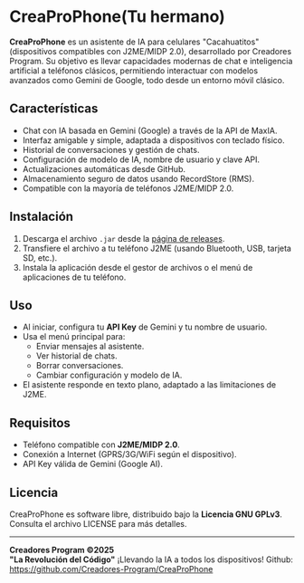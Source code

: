 # CreaProPhone(Tu hermano)

**CreaProPhone** es un asistente de IA para celulares "Cacahuatitos" (dispositivos compatibles con J2ME/MIDP 2.0), desarrollado por Creadores Program. Su objetivo es llevar capacidades modernas de chat e inteligencia artificial a teléfonos clásicos, permitiendo interactuar con modelos avanzados como Gemini de Google, todo desde un entorno móvil clásico.

## Características

- Chat con IA basada en Gemini (Google) a través de la API de MaxIA.
- Interfaz amigable y simple, adaptada a dispositivos con teclado físico.
- Historial de conversaciones y gestión de chats.
- Configuración de modelo de IA, nombre de usuario y clave API.
- Actualizaciones automáticas desde GitHub.
- Almacenamiento seguro de datos usando RecordStore (RMS).
- Compatible con la mayoría de teléfonos J2ME/MIDP 2.0.

## Instalación

1. Descarga el archivo `.jar` desde la [página de releases](https://github.com/Creadores-Program/CreaProPhone/releases).
2. Transfiere el archivo a tu teléfono J2ME (usando Bluetooth, USB, tarjeta SD, etc.).
3. Instala la aplicación desde el gestor de archivos o el menú de aplicaciones de tu teléfono.

## Uso

- Al iniciar, configura tu **API Key** de Gemini y tu nombre de usuario.
- Usa el menú principal para:
  - Enviar mensajes al asistente.
  - Ver historial de chats.
  - Borrar conversaciones.
  - Cambiar configuración y modelo de IA.
- El asistente responde en texto plano, adaptado a las limitaciones de J2ME.

## Requisitos

- Teléfono compatible con **J2ME/MIDP 2.0**.
- Conexión a Internet (GPRS/3G/WiFi según el dispositivo).
- API Key válida de Gemini (Google AI).

## Licencia

CreaProPhone es software libre, distribuido bajo la **Licencia GNU GPLv3**.  
Consulta el archivo LICENSE para más detalles.

---

**Creadores Program ©2025**  
**"La Revolución del Código"**
¡Llevando la IA a todos los dispositivos!
Github: https://github.com/Creadores-Program/CreaProPhone